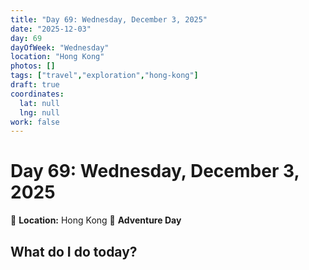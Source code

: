 ```yaml
---
title: "Day 69: Wednesday, December 3, 2025"
date: "2025-12-03"
day: 69
dayOfWeek: "Wednesday"
location: "Hong Kong"
photos: []
tags: ["travel","exploration","hong-kong"]
draft: true
coordinates:
  lat: null
  lng: null
work: false
---
```

# Day 69: Wednesday, December 3, 2025

📍 **Location:** Hong Kong
🎒 **Adventure Day**

## What do I do today?



